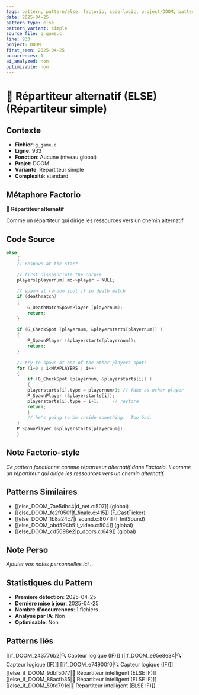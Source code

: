 ```yaml
---
tags: pattern, pattern/else, factorio, code-logic, project/DOOM, pattern/variant/simple
date: 2025-04-25
pattern_type: else
pattern_variant: simple
source_file: g_game.c
line: 933
project: DOOM
first_seen: 2025-04-25
occurrences: 1
ai_analyzed: non
optimizable: non
---
```


# 🔀 Répartiteur alternatif (ELSE) (Répartiteur simple)

## Contexte
- **Fichier**: `g_game.c`
- **Ligne**: 933
- **Fonction**: Aucune (niveau global)
- **Projet**: DOOM
- **Variante**: Répartiteur simple
- **Complexité**: standard

## Métaphore Factorio
🔀 **Répartiteur alternatif**

Comme un répartiteur qui dirige les ressources vers un chemin alternatif.

## Code Source
```c
else 
    {
	// respawn at the start

	// first dissasociate the corpse 
	players[playernum].mo->player = NULL;   
		 
	// spawn at random spot if in death match 
	if (deathmatch) 
	{ 
	    G_DeathMatchSpawnPlayer (playernum); 
	    return; 
	} 
		 
	if (G_CheckSpot (playernum, &playerstarts[playernum]) ) 
	{ 
	    P_SpawnPlayer (&playerstarts[playernum]); 
	    return; 
	}
	
	// try to spawn at one of the other players spots 
	for (i=0 ; i<MAXPLAYERS ; i++)
	{
	    if (G_CheckSpot (playernum, &playerstarts[i]) ) 
	    { 
		playerstarts[i].type = playernum+1;	// fake as other player 
		P_SpawnPlayer (&playerstarts[i]); 
		playerstarts[i].type = i+1;		// restore 
		return; 
	    }	    
	    // he's going to be inside something.  Too bad.
	}
	P_SpawnPlayer (&playerstarts[playernum]); 
    }
```

## Note Factorio-style
*Ce pattern fonctionne comme répartiteur alternatif dans Factorio. Il comme un répartiteur qui dirige les ressources vers un chemin alternatif.*

## Patterns Similaires
- [[else_DOOM_7ae5dbc4|d_net.c:507]] (global)
- [[else_DOOM_fe2f050f|f_finale.c:415]] (F_CastTicker)
- [[else_DOOM_1b8a24c7|i_sound.c:807]] (I_InitSound)
- [[else_DOOM_abd594b5|i_video.c:504]] (global)
- [[else_DOOM_cd5698e2|p_doors.c:649]] (global)

## Note Perso
*Ajouter vos notes personnelles ici...*

## Statistiques du Pattern
- **Première détection**: 2025-04-25
- **Dernière mise à jour**: 2025-04-25
- **Nombre d'occurrences**: 1 fichiers
- **Analysé par IA**: Non
- **Optimisable**: Non

## Patterns liés
[[if_DOOM_243776b2|🔍 Capteur logique (IF)]]
[[if_DOOM_e95e8e34|🔍 Capteur logique (IF)]]
[[if_DOOM_e74900f0|🔍 Capteur logique (IF)]]
[[else_if_DOOM_9dbf5077|🔄 Répartiteur intelligent (ELSE IF)]]
[[else_if_DOOM_88acfb35|🔄 Répartiteur intelligent (ELSE IF)]]
[[else_if_DOOM_59fd791e|🔄 Répartiteur intelligent (ELSE IF)]]
